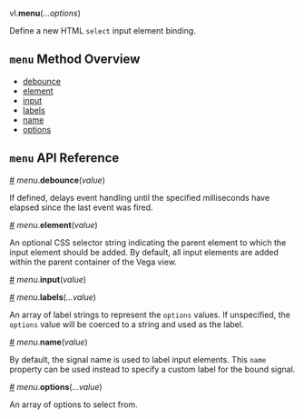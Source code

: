 vl.<b>menu</b>(<em>...options</em>)

Define a new HTML <code>select</code> input element binding.

## <code>menu</code> Method Overview

* <a href="#debounce">debounce</a>
* <a href="#element">element</a>
* <a href="#input">input</a>
* <a href="#labels">labels</a>
* <a href="#name">name</a>
* <a href="#options">options</a>

## <code>menu</code> API Reference

<a id="debounce" href="#debounce">#</a>
<em>menu</em>.<b>debounce</b>(<em>value</em>)

If defined, delays event handling until the specified milliseconds have elapsed since the last event was fired.

<a id="element" href="#element">#</a>
<em>menu</em>.<b>element</b>(<em>value</em>)

An optional CSS selector string indicating the parent element to which the input element should be added. By default, all input elements are added within the parent container of the Vega view.

<a id="input" href="#input">#</a>
<em>menu</em>.<b>input</b>(<em>value</em>)

<a id="labels" href="#labels">#</a>
<em>menu</em>.<b>labels</b>(<em>...value</em>)

An array of label strings to represent the `options` values. If unspecified, the `options` value will be coerced to a string and used as the label.

<a id="name" href="#name">#</a>
<em>menu</em>.<b>name</b>(<em>value</em>)

By default, the signal name is used to label input elements. This `name` property can be used instead to specify a custom label for the bound signal.

<a id="options" href="#options">#</a>
<em>menu</em>.<b>options</b>(<em>...value</em>)

An array of options to select from.

